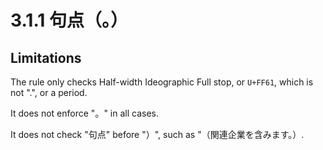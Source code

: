 # 3.1.1 句点（。）

## Limitations

The rule only checks Half-width Ideographic Full stop, or `U+FF61`, which is
not ".", or a period.

It does not enforce "。" in all cases.

It does not check "句点" before "）", such as  "（関連企業を含みます。）.
